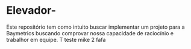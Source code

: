 # Elevador-
Este repositório tem como intuito buscar implementar um projeto para a Baymetrics buscando comprovar nossa capacidade de raciocínio e trabalhor em equipe. T
teste mike 2
fafa

